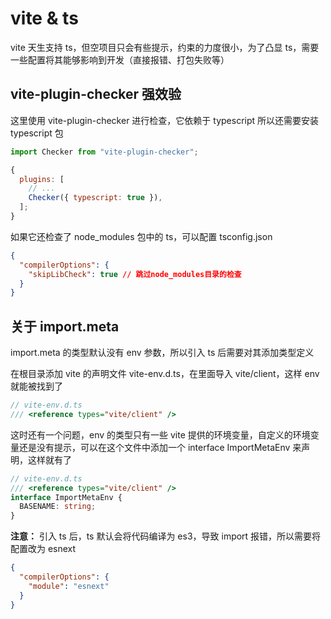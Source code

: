 # vite & ts

vite 天生支持 ts，但空项目只会有些提示，约束的力度很小，为了凸显 ts，需要一些配置将其能够影响到开发（直接报错、打包失败等）

## vite-plugin-checker 强效验

这里使用 vite-plugin-checker 进行检查，它依赖于 typescript 所以还需要安装 typescript 包

```js
import Checker from "vite-plugin-checker";

{
  plugins: [
    // ...
    Checker({ typescript: true }),
  ];
}
```

如果它还检查了 node_modules 包中的 ts，可以配置 tsconfig.json

```json
{
  "compilerOptions": {
    "skipLibCheck": true // 跳过node_modules目录的检查
  }
}
```

## 关于 import.meta

import.meta 的类型默认没有 env 参数，所以引入 ts 后需要对其添加类型定义

在根目录添加 vite 的声明文件 vite-env.d.ts，在里面导入 vite/client，这样 env 就能被找到了

```ts
// vite-env.d.ts
/// <reference types="vite/client" />
```

这时还有一个问题，env 的类型只有一些 vite 提供的环境变量，自定义的环境变量还是没有提示，可以在这个文件中添加一个 interface ImportMetaEnv 来声明，这样就有了

```ts
// vite-env.d.ts
/// <reference types="vite/client" />
interface ImportMetaEnv {
  BASENAME: string;
}
```

**注意：** 引入 ts 后，ts 默认会将代码编译为 es3，导致 import 报错，所以需要将配置改为 esnext

```json
{
  "compilerOptions": {
    "module": "esnext"
  }
}
```
